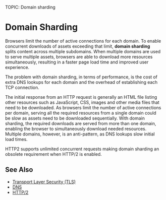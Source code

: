 TOPIC: Domain sharding

# Domain Sharding

Browsers limit the number of active connections for each domain. To enable concurrent downloads of
assets exceeding that limit, **domain sharding** splits content across multiple subdomains. When
multiple domains are used to serve multiple assets, browsers are able to download more resources
simultaneously, resulting in a faster page load time and improved user experience.

The problem with domain sharding, in terms of performance, is the cost of extra DNS lookups for each
domain and the overhead of establishing each TCP connection.

The initial response from an HTTP request is generally an HTML file listing other resources such as
JavaScript, CSS, images and other media files that need to be downloaded. As browsers limit the number
of active connections per domain, serving all the required resources from a single domain could be
slow as assets need to be downloaded sequentially. With domain sharding, the required downloads are
served from more than one domain, enabling the browser to simultaneously download needed resources.
Multiple domains, however, is an anti-pattern, as DNS lookups slow initial load times.

HTTP2 supports unlimited concurrent requests making domain sharding an obsolete requirement when
HTTP/2 is enabled.

## See Also

- [Transport Layer Security (TLS)](https://wiki.developer.mozilla.org/en-US/docs/Archive/Security/SSL_and_TLS)
- [DNS](https://wiki.developer.mozilla.org/en-US/docs/Glossary/DNS)
- [HTTP/2](https://wiki.developer.mozilla.org/en-US/docs/Glossary/HTTP_2)
